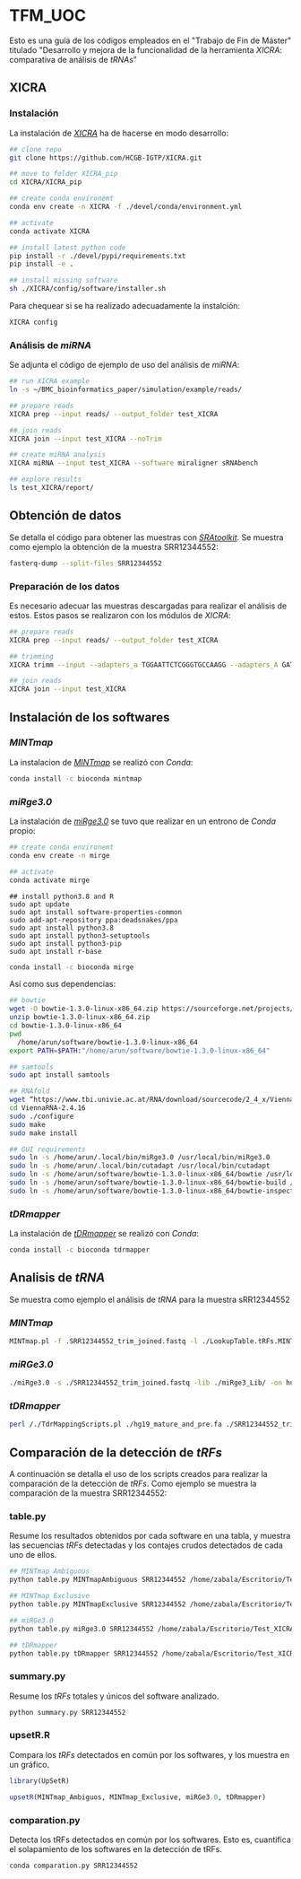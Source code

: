 # TFM_UOC

Esto es una guía de los códigos empleados en el "Trabajo de Fin de Máster" titulado "Desarrollo y mejora de la funcionalidad de la herramienta _XICRA_: comparativa de análisis de _tRNAs_"

## XICRA

### Instalación 

La instalación de [_XICRA_](https://github.com/HCGB-IGTP/XICRA) ha de hacerse en modo desarrollo:

```bash
## clone repo
git clone https://github.com/HCGB-IGTP/XICRA.git

## move to folder XICRA_pip
cd XICRA/XICRA_pip

## create conda environemt
conda env create -n XICRA -f ./devel/conda/environment.yml

## activate
conda activate XICRA

## install latest python code
pip install -r ./devel/pypi/requirements.txt
pip install -e .

## install missing software
sh ./XICRA/config/software/installer.sh
```

Para chequear si se ha realizado adecuadamente la instalción:

```bash
XICRA config
```

### Análisis de _miRNA_

Se adjunta el código de ejemplo de uso del análisis de _miRNA_:

```bash
## run XICRA example
ln -s ~/BMC_bioinformatics_paper/simulation/example/reads/

## prepare reads
XICRA prep --input reads/ --output_folder test_XICRA

## join reads
XICRA join --input test_XICRA --noTrim

## create miRNA analysis
XICRA miRNA --input test_XICRA --software miraligner sRNAbench

## explore results
ls test_XICRA/report/
```

## Obtención de datos

Se detalla el código para obtener las muestras con [_SRAtoolkit_](https://github.com/ncbi/sra-tools). Se muestra como ejemplo la obtención de la muestra SRR12344552:

```bash
fasterq-dump --split-files SRR12344552
```

### Preparación de los datos

Es necesario adecuar las muestras descargadas para realizar el análisis de estos. Estos pasos se realizaron con los módulos de _XICRA_:

```bash
## prepare reads
XICRA prep --input reads/ --output_folder test_XICRA

## trimming
XICRA trimm --input --adapters_a TGGAATTCTCGGGTGCCAAGG --adapters_A GATCGTCGGACTGTAGAACTCTGAAC

## join reads
XICRA join --input test_XICRA
```

## Instalación de los softwares
 
### _MINTmap_

La instalacion de [_MINTmap_](https://github.com/TJU-CMC-Org/MINTmap) se realizó con _Conda_:

```bash
conda install -c bioconda mintmap
```

### _miRge3.0_

La instalación de [_miRge3.0_](https://github.com/mhalushka/miRge3.0) se tuvo que realizar en un entrono de _Conda_ propio:

```bash
## create conda environemt
conda env create -n mirge

## activate
conda activate mirge
```

```
## install python3.8 and R
sudo apt update
sudo apt install software-properties-common
sudo add-apt-repository ppa:deadsnakes/ppa
sudo apt install python3.8
sudo apt install python3-setuptools
sudo apt install python3-pip
sudo apt install r-base
```

```bash
conda install -c bioconda mirge
```

Así como sus dependencias:

```bash
## bowtie
wget -O bowtie-1.3.0-linux-x86_64.zip https://sourceforge.net/projects/bowtie-bio/files/bowtie/1.3.0/bowtie-1.3.0-linux-x86_64.zip/download
unzip bowtie-1.3.0-linux-x86_64.zip
cd bowtie-1.3.0-linux-x86_64
pwd 
  /home/arun/software/bowtie-1.3.0-linux-x86_64
export PATH=$PATH:"/home/arun/software/bowtie-1.3.0-linux-x86_64"

## samtools
sudo apt install samtools

## RNAfold
wget “https://www.tbi.univie.ac.at/RNA/download/sourcecode/2_4_x/ViennaRNA-2.4.16.tar.gz”
cd ViennaRNA-2.4.16
sudo ./configure 
sudo make 
sudo make install

## GUI requirements
sudo ln -s /home/arun/.local/bin/miRge3.0 /usr/local/bin/miRge3.0
sudo ln -s /home/arun/.local/bin/cutadapt /usr/local/bin/cutadapt
sudo ln -s /home/arun/software/bowtie-1.3.0-linux-x86_64/bowtie /usr/local/bin/bowtie
sudo ln -s /home/arun/software/bowtie-1.3.0-linux-x86_64/bowtie-build /usr/local/bin/bowtie-build
sudo ln -s /home/arun/software/bowtie-1.3.0-linux-x86_64/bowtie-inspect /usr/local/bin/bowtie-inspect
```

### _tDRmapper_

La instalación de [_tDRmapper_](https://github.com/sararselitsky/tDRmapper) se realizó con _Conda_:

```bash
conda install -c bioconda tdrmapper
```

## Analisis de _tRNA_

Se muestra como ejemplo el análisis de _tRNA_ para la muestra sRR12344552

### _MINTmap_

```bash
MINTmap.pl -f .SRR12344552_trim_joined.fastq -l ./LookupTable.tRFs.MINTmap_v1.txt -s ./tRNAspace.Spliced.Sequences.MINTmap_v1.fa -o ./OtherAnnotations.MINTmap_v1.txt 
```

### _miRGe3.0_

```bash
./miRge3.0 -s ./SRR12344552_trim_joined.fastq -lib ./miRge3_Lib/ -on human -db mirgenedb -pbwt -trf -gff -ie
```
### _tDRmapper_

```bash
perl /./TdrMappingScripts.pl ./hg19_mature_and_pre.fa ./SRR12344552_trim_joined.fastq 
```

## Comparación de la detección de _tRFs_

A continuación se detalla el uso de los scripts creados para realizar la comparación de la detección de _tRFs_. Como ejemplo se muestra la comparación de la muestra SRR12344552:

### table.py

Resume los resultados obtenidos por cada software en una tabla, y muestra las secuencias _tRFs_ detectadas y los contajes crudos detectados de cada uno de ellos.

```bash
## MINTmap Ambiguous
python table.py MINTmapAmbiguous SRR12344552 /home/zabala/Escritorio/Test_XICRA/MINTmap_SRR12344552/output-MINTmap_v1-ambiguous-tRFs.expression.txt

## MINTmap Exclusive
python table.py MINTmapExclusive SRR12344552 /home/zabala/Escritorio/Test_XICRA/MINTmap_SRR12344552/output-MINTmap_v1-exclusive-tRFs.expression.txt

## miRGe3.0
python table.py miRge3.0 SRR12344552 /home/zabala/Escritorio/Test_XICRA/miRge/tRFs.samples.tmp/SRR12344552_trim_joined.tRFs.report.tsv 

## tDRmapper
python table.py tDRmapper SRR12344552 /home/zabala/Escritorio/Test_XICRA/tDRmapper/SRR12344552_trim_joined.fastq.hq_cs.mapped
```

### summary.py

Resume los _tRFs_ totales y únicos del software analizado.

```bash
python summary.py SRR12344552
```

### upsetR.R

Compara los _tRFs_ detectados en común por los softwares, y los muestra en un gráfico.

```r
library(UpSetR)

upsetR(MINTmap_Ambiguos, MINTmap_Exclusive, miRGe3.0, tDRmapper)
```

### comparation.py

Detecta los tRFs detectados en común por los softwares. Esto es, cuantifica el solapamiento de los softwares en la detección de tRFs.

```bash
conda comparation.py SRR12344552
```

